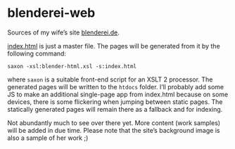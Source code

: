 # blenderei-web

Sources of my wife’s site [blenderei.de](http://www.blenderei.de). 

[index.html](index.html) is just a master file. The pages will be generated from it by the following command:

    saxon -xsl:blender-html.xsl -s:index.html
    
where ```saxon``` is a suitable front-end script for an XSLT 2 processor. The generated pages will be written to the ```htdocs``` folder. I’ll probably add some JS to make an additional single-page app from index.html because on some devices, there is some flickering when jumping between static pages. The statically generated pages will remain there as a fallback and for indexing.

Not abundantly much to see over there yet. More content (work samples) will be added in due time. Please note that the site’s background image is also a sample of her work ;)
